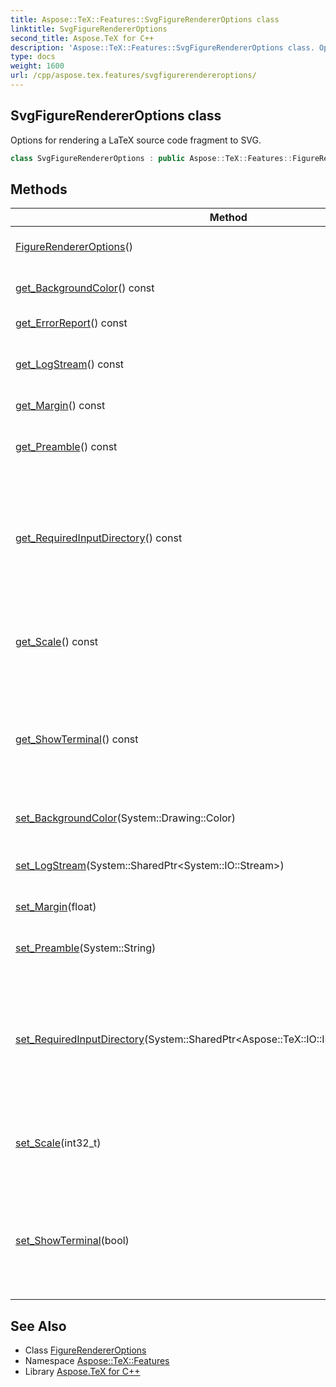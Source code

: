 ```yaml
---
title: Aspose::TeX::Features::SvgFigureRendererOptions class
linktitle: SvgFigureRendererOptions
second_title: Aspose.TeX for C++
description: 'Aspose::TeX::Features::SvgFigureRendererOptions class. Options for rendering a LaTeX source code fragment to SVG in C++.'
type: docs
weight: 1600
url: /cpp/aspose.tex.features/svgfigurerendereroptions/
---
```

## SvgFigureRendererOptions class


Options for rendering a LaTeX source code fragment to SVG.

```cpp
class SvgFigureRendererOptions : public Aspose::TeX::Features::FigureRendererOptions
```

## Methods

| Method | Description |
| --- | --- |
| [FigureRendererOptions](../figurerendereroptions/figurerendereroptions/)() | Creates a new instance. |
| [get_BackgroundColor](../figurerendereroptions/get_backgroundcolor/)() const | Gets/sets the background color. |
| [get_ErrorReport](../figurerendereroptions/get_errorreport/)() const | Gets the error report. |
| [get_LogStream](../figurerendereroptions/get_logstream/)() const | Gets/set the stream to write log output to. |
| [get_Margin](../figurerendereroptions/get_margin/)() const | Gets/sets the margin width. |
| [get_Preamble](../figurerendereroptions/get_preamble/)() const | Gets/sets LaTeX document preamble. |
| [get_RequiredInputDirectory](../figurerendereroptions/get_requiredinputdirectory/)() const | Gets/sets the directory for the required input, e.g., packages that are beyond [Aspose.TeX](../../aspose.tex/)'s LaTeX support. |
| [get_Scale](../figurerendereroptions/get_scale/)() const | Gets/set the scale. 1000 means 100%, 1200 means 120%, etc. |
| [get_ShowTerminal](../figurerendereroptions/get_showterminal/)() const | The flag that controls terminal output. If **true** then terminal output is written to console. |
| [set_BackgroundColor](../figurerendereroptions/set_backgroundcolor/)(System::Drawing::Color) | Gets/sets the background color. |
| [set_LogStream](../figurerendereroptions/set_logstream/)(System::SharedPtr\<System::IO::Stream\>) | Gets/set the stream to write log output to. |
| [set_Margin](../figurerendereroptions/set_margin/)(float) | Gets/sets the margin width. |
| [set_Preamble](../figurerendereroptions/set_preamble/)(System::String) | Gets/sets LaTeX document preamble. |
| [set_RequiredInputDirectory](../figurerendereroptions/set_requiredinputdirectory/)(System::SharedPtr\<Aspose::TeX::IO::IInputWorkingDirectory\>) | Gets/sets the directory for the required input, e.g., packages that are beyond [Aspose.TeX](../../aspose.tex/)'s LaTeX support. |
| [set_Scale](../figurerendereroptions/set_scale/)(int32_t) | Gets/set the scale. 1000 means 100%, 1200 means 120%, etc. |
| [set_ShowTerminal](../figurerendereroptions/set_showterminal/)(bool) | The flag that controls terminal output. If **true** then terminal output is written to console. |
## See Also

* Class [FigureRendererOptions](../figurerendereroptions/)
* Namespace [Aspose::TeX::Features](../)
* Library [Aspose.TeX for C++](../../)
